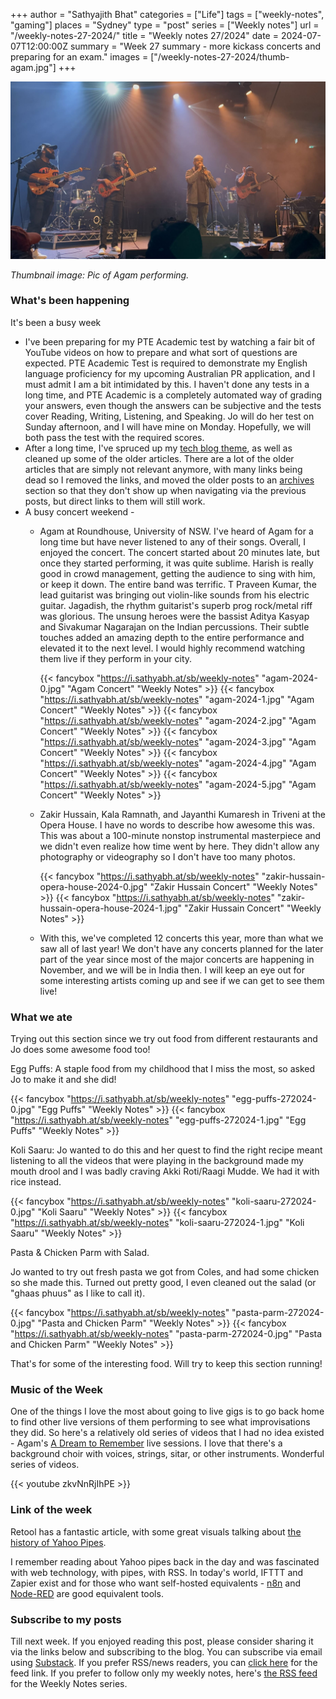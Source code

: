 +++
author = "Sathyajith Bhat"
categories = ["Life"]
tags = ["weekly-notes", "gaming"]
places = "Sydney"
type = "post"
series = ["Weekly notes"]
url = "/weekly-notes-27-2024/"
title = "Weekly notes 27/2024"
date = 2024-07-07T12:00:00Z
summary = "Week 27 summary - more kickass concerts and preparing for an exam."
images = ["/weekly-notes-27-2024/thumb-agam.jpg"]
+++

![](thumb-agam.jpg)

_Thumbnail image: Pic of Agam performing._ 

### What's been happening

It's been a busy week

* I've been preparing for my PTE Academic test by watching a fair bit of YouTube videos on how to prepare and what sort of questions are expected. PTE Academic Test is required to demonstrate my English language proficiency for my upcoming Australian PR application, and I must admit I am a bit intimidated by this. I haven't done any tests in a long time, and PTE Academic is a completely automated way of grading your answers, even though the answers can be subjective and the tests cover Reading, Writing, Listening, and Speaking. Jo will do her test on Sunday afternoon, and I will have mine on Monday. Hopefully, we will both pass the test with the required scores. 
* After a long time, I've spruced up my [tech blog theme](https://sathyasays.com/), as well as cleaned up some of the older articles. There are a lot of the older articles that are simply not relevant anymore, with many links being dead so I removed the links, and moved the older posts to an [archives](https://sathyasays.com/archives) section so that they don't show up when navigating via the previous posts, but direct links to them will still work. 
* A busy concert weekend -
  * Agam at Roundhouse, University of NSW. I've heard of Agam for a long time but have never listened to any of their songs. Overall, I enjoyed the concert. The concert started about 20 minutes late, but once they started performing, it was quite sublime. Harish is really good in crowd management, getting the audience to sing with him, or keep it down. The entire band was terrific. T Praveen Kumar, the lead guitarist was bringing out violin-like sounds from his electric guitar.  Jagadish, the rhythm guitarist's superb prog rock/metal riff was glorious. The unsung heroes were the bassist Aditya Kasyap and Sivakumar Nagarajan on the Indian percussions. Their subtle touches added an amazing depth to the entire performance and elevated it to the next level. I would highly recommend watching them live if they perform in your city.

    {{< fancybox "https://i.sathyabh.at/sb/weekly-notes" "agam-2024-0.jpg" "Agam Concert" "Weekly Notes" >}}
    {{< fancybox "https://i.sathyabh.at/sb/weekly-notes" "agam-2024-1.jpg" "Agam Concert" "Weekly Notes" >}}
    {{< fancybox "https://i.sathyabh.at/sb/weekly-notes" "agam-2024-2.jpg" "Agam Concert" "Weekly Notes" >}}
    {{< fancybox "https://i.sathyabh.at/sb/weekly-notes" "agam-2024-3.jpg" "Agam Concert" "Weekly Notes" >}}
    {{< fancybox "https://i.sathyabh.at/sb/weekly-notes" "agam-2024-4.jpg" "Agam Concert" "Weekly Notes" >}}
    {{< fancybox "https://i.sathyabh.at/sb/weekly-notes" "agam-2024-5.jpg" "Agam Concert" "Weekly Notes" >}}

  * Zakir Hussain, Kala Ramnath, and Jayanthi Kumaresh in Triveni at the Opera House. I have no words to describe how awesome this was. This was about a 100-minute nonstop instrumental masterpiece and we didn't even realize how time went by here. They didn't allow any photography or videography so I don't have too many photos.

    {{< fancybox "https://i.sathyabh.at/sb/weekly-notes" "zakir-hussain-opera-house-2024-0.jpg" "Zakir Hussain Concert" "Weekly Notes" >}}
    {{< fancybox "https://i.sathyabh.at/sb/weekly-notes" "zakir-hussain-opera-house-2024-1.jpg" "Zakir Hussain Concert" "Weekly Notes" >}}

  * With this, we've completed 12 concerts this year, more than what we saw all of last year! We don't have any concerts planned for the later part of the year since most of the major concerts are happening in November, and we will be in India then. I will keep an eye out for some interesting artists coming up and see if we can get to see them live!

### What we ate

Trying out this section since we try out food from different restaurants and Jo does some awesome food too!

Egg Puffs: A staple food from my childhood that I miss the most, so asked Jo to make it and she did!

  {{< fancybox "https://i.sathyabh.at/sb/weekly-notes" "egg-puffs-272024-0.jpg" "Egg Puffs" "Weekly Notes" >}}
  {{< fancybox "https://i.sathyabh.at/sb/weekly-notes" "egg-puffs-272024-1.jpg" "Egg Puffs" "Weekly Notes" >}}

Koli Saaru: Jo wanted to do this and her quest to find the right recipe meant listening to all the videos that were playing in the background made my mouth drool and I was badly craving Akki Roti/Raagi Mudde. We had it with rice instead.

  {{< fancybox "https://i.sathyabh.at/sb/weekly-notes" "koli-saaru-272024-0.jpg" "Koli Saaru" "Weekly Notes" >}}
  {{< fancybox "https://i.sathyabh.at/sb/weekly-notes" "koli-saaru-272024-1.jpg" "Koli Saaru" "Weekly Notes" >}}

Pasta & Chicken Parm with Salad.

Jo wanted to try out fresh pasta we got from Coles, and had some chicken so she made this. Turned out pretty good, I even cleaned out the salad (or "ghaas phuus" as I like to call it).

  {{< fancybox "https://i.sathyabh.at/sb/weekly-notes" "pasta-parm-272024-0.jpg" "Pasta and Chicken Parm" "Weekly Notes" >}}
  {{< fancybox "https://i.sathyabh.at/sb/weekly-notes" "pasta-parm-272024-0.jpg" "Pasta and Chicken Parm" "Weekly Notes" >}}

That's for some of the interesting food. Will try to keep this section running!

### Music of the Week

One of the things I love the most about going to live gigs is to go back home to find other live versions of them performing to see what improvisations they did. So here's a relatively old series of videos that I had no idea existed - Agam's [A Dream to Remember](https://www.youtube.com/watch?v=zkvNnRjIhPE&list=PL7YnvBzsLo6hO9JJI2C6j39l_XUZgPOph&index=1) live sessions. I love that there's a background choir with voices, strings, sitar, or other instruments. Wonderful series of videos. 

  {{< youtube zkvNnRjIhPE >}}

### Link of the week

Retool has a fantastic article, with some great visuals talking about [the history of Yahoo Pipes](https://retool.com/pipes). 

I remember reading about Yahoo pipes back in the day and was fascinated with web technology, with pipes, with RSS. In today's world, IFTTT and Zapier exist and for those who want self-hosted equivalents - [n8n](https://n8n.io/) and [Node-RED](https://nodered.org/) are good equivalent tools.

### Subscribe to my posts

Till next week. If you enjoyed reading this post, please consider sharing it via the links below and subscribing to the blog. You can subscribe via email using [Substack](https://sathyabhat.substack.com/). If you prefer RSS/news readers, you can [click here](https://sathyabh.at/index.xml) for the feed link. If you prefer to follow only my weekly notes, here's [the RSS feed](https://sathyabh.at/series/weekly-notes/index.xml) for the Weekly Notes series. 